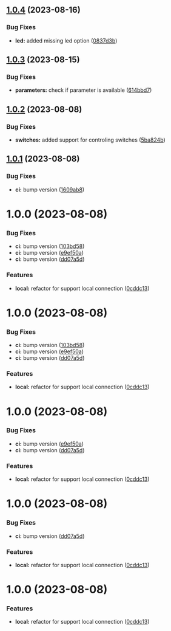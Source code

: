## [1.0.4](https://github.com/danielkaldheim/pyairstage/compare/v1.0.3...v1.0.4) (2023-08-16)


### Bug Fixes

* **led:** added missing led option ([0837d3b](https://github.com/danielkaldheim/pyairstage/commit/0837d3bcefe441fa8f6f4ccddd9097a456974ddb))

## [1.0.3](https://github.com/danielkaldheim/pyairstage/compare/v1.0.2...v1.0.3) (2023-08-15)


### Bug Fixes

* **parameters:** check if parameter is available ([614bbd7](https://github.com/danielkaldheim/pyairstage/commit/614bbd7e723759af15b250005b0540630f7b9b19))

## [1.0.2](https://github.com/danielkaldheim/pyairstage/compare/v1.0.1...v1.0.2) (2023-08-08)


### Bug Fixes

* **switches:** added support for controling switches ([5ba824b](https://github.com/danielkaldheim/pyairstage/commit/5ba824bb00f9a5baae4eabfa89a0cc34b8ff3b8c))

## [1.0.1](https://github.com/danielkaldheim/pyairstage/compare/v1.0.0...v1.0.1) (2023-08-08)


### Bug Fixes

* **ci:** bump version ([1609ab8](https://github.com/danielkaldheim/pyairstage/commit/1609ab82d750528611fe84c078fbd9de091b601b))

# 1.0.0 (2023-08-08)


### Bug Fixes

* **ci:** bump version ([103bd58](https://github.com/danielkaldheim/pyairstage/commit/103bd58f162982875e65cfa47f0c2619ac0d3db2))
* **ci:** bump version ([e9ef50a](https://github.com/danielkaldheim/pyairstage/commit/e9ef50acc26e71a99263523be3d860c1e9ce75ff))
* **ci:** bump version ([dd07a5d](https://github.com/danielkaldheim/pyairstage/commit/dd07a5dbc4af8cc63962a722aad35255afdb8653))


### Features

* **local:** refactor for support local connection ([0cddc13](https://github.com/danielkaldheim/pyairstage/commit/0cddc136adab65575693362ba88752c7614f0279))

# 1.0.0 (2023-08-08)


### Bug Fixes

* **ci:** bump version ([103bd58](https://github.com/danielkaldheim/pyairstage/commit/103bd58f162982875e65cfa47f0c2619ac0d3db2))
* **ci:** bump version ([e9ef50a](https://github.com/danielkaldheim/pyairstage/commit/e9ef50acc26e71a99263523be3d860c1e9ce75ff))
* **ci:** bump version ([dd07a5d](https://github.com/danielkaldheim/pyairstage/commit/dd07a5dbc4af8cc63962a722aad35255afdb8653))


### Features

* **local:** refactor for support local connection ([0cddc13](https://github.com/danielkaldheim/pyairstage/commit/0cddc136adab65575693362ba88752c7614f0279))

# 1.0.0 (2023-08-08)


### Bug Fixes

* **ci:** bump version ([e9ef50a](https://github.com/danielkaldheim/pyairstage/commit/e9ef50acc26e71a99263523be3d860c1e9ce75ff))
* **ci:** bump version ([dd07a5d](https://github.com/danielkaldheim/pyairstage/commit/dd07a5dbc4af8cc63962a722aad35255afdb8653))


### Features

* **local:** refactor for support local connection ([0cddc13](https://github.com/danielkaldheim/pyairstage/commit/0cddc136adab65575693362ba88752c7614f0279))

# 1.0.0 (2023-08-08)


### Bug Fixes

* **ci:** bump version ([dd07a5d](https://github.com/danielkaldheim/pyairstage/commit/dd07a5dbc4af8cc63962a722aad35255afdb8653))


### Features

* **local:** refactor for support local connection ([0cddc13](https://github.com/danielkaldheim/pyairstage/commit/0cddc136adab65575693362ba88752c7614f0279))

# 1.0.0 (2023-08-08)


### Features

* **local:** refactor for support local connection ([0cddc13](https://github.com/danielkaldheim/pyairstage/commit/0cddc136adab65575693362ba88752c7614f0279))
